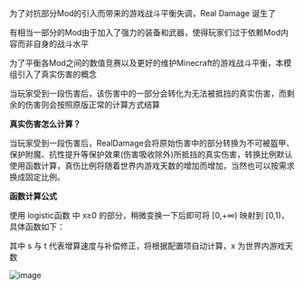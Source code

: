 为了对抗部分Mod的引入而带来的游戏战斗平衡失调，Real Damage 诞生了

有相当一部分的Mod由于加入了强力的装备和武器，使得玩家们过于依赖Mod内容而非自身的战斗水平

为了平衡各Mod之间的数值竞赛以及更好的维护Minecraft的游戏战斗平衡，本模组引入了真实伤害的概念

当玩家受到一段伤害后，该伤害中的一部分会转化为无法被抵挡的真实伤害，而剩余的伤害则会按照原版正常的计算方式结算



**真实伤害怎么计算？**

当玩家受到一段伤害后，RealDamage会将原始伤害中的部分转换为不可被盔甲、保护附魔、抗性提升等保护效果(伤害吸收除外)所抵挡的真实伤害，转换比例默认使用函数计算，真伤比例将随着世界内游戏天数的增加而增加，当然也可以按需求换成固定比例。



**函数计算公式**

使用 logistic函数 中 x≥0 的部分，稍微变换一下后即可将 [0,+∞) 映射到 [0,1)，具体函数如下：

其中 s 与 t 代表增算速度与补偿修正，将根据配置项自动计算，x 为世界内游戏天数

![image](https://github.com/Ayou0702/RealDamage/assets/103827252/f14b87d1-1826-48d8-9ae9-905bcf9b2570)
